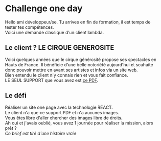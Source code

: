 # Challenge one day

Hello ami développeur/se. Tu arrives en fin de formation, il est temps de tester tes compétences.  
Voici une demande classique d'un client lambda.

## Le client ? **LE CIRQUE GENEROSITE**

Voici quelques années que le cirque générosité propose ses spectacles en Hauts de France. Il bénéficie d'une belle notoriété aujourd'hui et souhaite donc pouvoir mettre en avant ses artistes et infos via un site web.  
Bien entendu le client n'y connais rien et vous fait confiance.  
LE SEUL SUPPORT que vous avez est [ce PDF](./pdf/tp_challenge.pdf).

## Le défi

Réaliser un site one page avec la technologie REACT.  
Le client n'a que ce support PDF et n'a aucunes images.  
Vous êtes libre d'aller chercher des images libre de droits.  
Ah oui et j'avais oublié, vous avez 1 journée pour réaliser la mission, alors prêt ?  
_Ce brief est tiré d'une histoire vraie_
